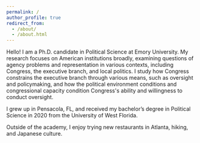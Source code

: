 ```yaml
---
permalink: /
author_profile: true
redirect_from: 
  - /about/
  - /about.html
---
```


Hello! I am a Ph.D. candidate in Political Science at Emory University. My research focuses on American institutions broadly, examining questions of agency problems and representation in various contexts, including Congress, the executive branch, and local politics. I study how Congress constrains the executive branch through various means, such as oversight and policymaking, and how the political environment conditions and congressional capacity condition Congress's ability and willingness to conduct oversight.

I grew up in Pensacola, FL, and received my bachelor’s degree in Political Science in 2020 from the University of West Florida.

Outside of the academy, I enjoy trying new restaurants in Atlanta, hiking, and Japanese culture.